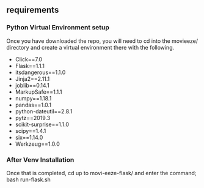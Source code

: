## requirements

### Python Virtual Environment setup

Once you have downloaded the repo, you will need to cd into the movieeze/ directory and create a virtual environment there with the following.

- Click==7.0
- Flask==1.1.1
- itsdangerous==1.1.0
- Jinja2==2.11.1
- joblib==0.14.1
- MarkupSafe==1.1.1
- numpy==1.18.1
- pandas==1.0.1
- python-dateutil==2.8.1
- pytz==2019.3
- scikit-surprise==1.1.0
- scipy==1.4.1
- six==1.14.0
- Werkzeug==1.0.0

### After Venv Installation

Once that is completed, cd up to movi-eeze-flask/ and enter the command;
  bash run-flask.sh
